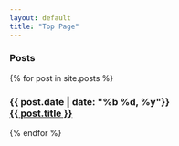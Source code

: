 ```yaml
---
layout: default
title: "Top Page"
---
```


<main>
    <h3 class="posts-tag">Posts</h3>
    {% for post in site.posts %}
      <aside>
        <h3>
          <div class="post-items">
            <div class="date">{{ post.date | date: "%b %d, %y"}}</div>
            <div class="title">
              <a href="{{ site.baseurl }}{{ post.url }}">{{ post.title }}</a>
            </div>
          </div>
        </h3>
      </aside>  
    {% endfor %}
</main>

